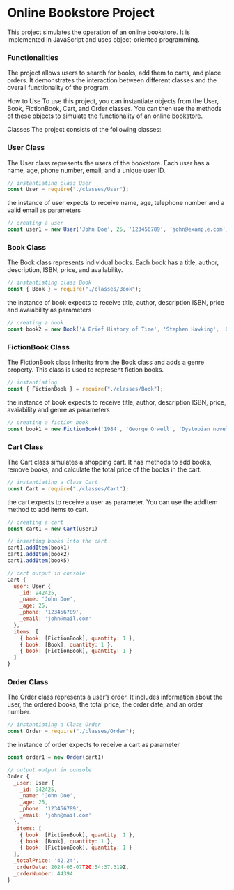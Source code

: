 # Online Bookstore Project
This project simulates the operation of an online bookstore. It is implemented in JavaScript and uses object-oriented programming.

### Functionalities
The project allows users to search for books, add them to carts, and place orders. It demonstrates the interaction between different classes and the overall functionality of the program.

How to Use To use this project, you can instantiate objects from the User, Book, FictionBook, Cart, and Order classes. You can then use the methods of these objects to simulate the functionality of an online bookstore.


Classes The project consists of the following classes:

### User Class
The User class represents the users of the bookstore. Each user has a name, age, phone number, email, and a unique user ID.
```javascript
// instantiating class User
const User = require("./classes/User");
```

the instance of user expects to receive name, age, telephone number and a valid email as parameters

```javascript
// creating a user
const user1 = new User('John Doe', 25, '123456789', 'john@example.com');
```

### Book Class
The Book class represents individual books. Each book has a title, author, description, ISBN, price, and availability.
```javascript
// instantiating class Book
const { Book } = require("./classes/Book");
```

the instance of book expects to receive title, author, description ISBN, price and avaiability as parameters

```javascript
// creating a book
const book2 = new Book('A Brief History of Time', 'Stephen Hawking', 'Guide to cosmology', '9780553380163', 18.00, true);
```

### FictionBook Class
The FictionBook class inherits from the Book class and adds a genre property. This class is used to represent fiction books.
```javascript
// instantiating
const { FictionBook } = require("./classes/Book");
```

the instance of book expects to receive title, author, description ISBN, price, avaiability and genre as parameters

```javascript
// creating a fiction book
const book1 = new FictionBook('1984', 'George Orwell', 'Dystopian novel', '9780451524935', 10.25, true, 'Fiction');
```

### Cart Class
 The Cart class simulates a shopping cart. It has methods to add books, remove books, and calculate the total price of the books in the cart.
 ```javascript
// instantiating a Class Cart 
const Cart = require("./classes/Cart");
```

the cart expects to receive a user as parameter. You can use the addItem method to add items to cart.

```javascript
// creating a cart
const cart1 = new Cart(user1)

// inserting books into the cart
cart1.addItem(book1)
cart1.addItem(book2)
cart1.addItem(book5)

// cart output in console
Cart {
  user: User {
    _id: 942425,
    _name: 'John Doe',
    _age: 25,
    _phone: '123456789',
    _email: 'john@mail.com'
  },
  items: [
    { book: [FictionBook], quantity: 1 },
    { book: [Book], quantity: 1 },
    { book: [FictionBook], quantity: 1 }
  ]
}
```

### Order Class
The Order class represents a user’s order. It includes information about the user, the ordered books, the total price, the order date, and an order number.
```javascript
// instantiating a Class Order
const Order = require("./classes/Order");
```

the instance of order expects to receive a cart as parameter


```javascript
const order1 = new Order(cart1)

// output output in console
Order {
  _user: User {
    _id: 942425,
    _name: 'John Doe',
    _age: 25,
    _phone: '123456789',
    _email: 'john@mail.com'
  },
  _items: [
    { book: [FictionBook], quantity: 1 },
    { book: [Book], quantity: 1 },
    { book: [FictionBook], quantity: 1 }
  ],
  _totalPrice: '42.24',
  _orderDate: 2024-05-07T20:54:37.319Z,
  _orderNumber: 44394
}
```
